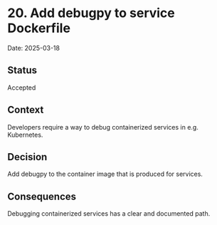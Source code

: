 # 20. Add debugpy to service Dockerfile

Date: 2025-03-18

## Status

Accepted

## Context

Developers require a way to debug containerized services in e.g. Kubernetes.

## Decision

Add debugpy to the container image that is produced for services.

## Consequences

Debugging containerized services has a clear and documented path.
